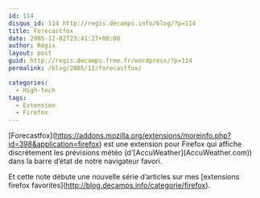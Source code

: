 ```yaml
---
id: 114
disqus_id: 114 http://regis.decamps.info/blog/?p=114
title: Forecastfox
date: 2005-12-02T23:41:27+00:00
author: Régis
layout: post
guid: http://regis.decamps.free.fr/wordpress/?p=114
permalink: /blog/2005/12/forecastfox/

categories:
  - High-tech
tags:
  - Extension
  - Firefox
---
```

\[Forecastfox\](https://addons.mozilla.org/extensions/moreinfo.php?id=398&application=firefox) est une extension pour Firefox qui affiche discrètement les prévisions météo (d'\[AccuWeather\](AccuWeather.com)) dans la barre d’état de notre navigateur favori.

Et cette note débute une nouvelle série d’articles sur mes \[extensions firefox favorites\](http://blog.decamps.info/categorie/firefox).
